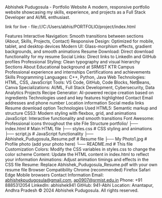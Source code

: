 Abhishek Pudugosula - Portfolio Website
A modern, responsive portfolio website showcasing my skills, experience, and projects as a Full Stack Developer and AI/ML enthusiast.

link for live - file:///C:/Users/abhis/PORTFOLIO/project/index.html

Features
Interactive Navigation: Smooth transitions between sections (About, Skills, Projects, Contact)
Responsive Design: Optimized for mobile, tablet, and desktop devices
Modern UI: Glass-morphism effects, gradient backgrounds, and smooth animations
Resume Download: Direct download functionality for my resume
Social Links: Direct links to LinkedIn and GitHub profiles
Professional Styling: Clean typography and visual hierarchy
Sections
About
Educational background at SRMIST KTR Campus
Professional experience and internships
Certifications and achievements
Skills
Programming Languages: C++, Python, Java
Web Technologies: HTML, CSS, JavaScript
Tools: VS Code, GitHub, Code Blocks, NetBeans, Canva
Specializations: AI/ML, Full Stack Development, Cybersecurity, Data Analytics
Projects
Recipe Generator: AI-powered recipe creation based on ingredients
Technologies used and key features highlighted
Contact
Email addresses and phone number
Location information
Social media links
Resume download option
Technologies Used
HTML5: Semantic markup and structure
CSS3: Modern styling with flexbox, grid, and animations
JavaScript: Interactive functionality and smooth transitions
Font Awesome: Professional icons throughout the site
File Structure
portfolio/
├── index.html              # Main HTML file
├── styles.css              # CSS styling and animations
├── script.js               # JavaScript functionality
├── Abhishek_Pudugosula_Resume.pdf  # Resume file
├── My Photo1.jpg           # Profile photo (add your photo here)
└── README.md               # This file
Customization
Colors: Modify the CSS variables in styles.css to change the color scheme
Content: Update the HTML content in index.html to reflect your information
Animations: Adjust animation timings and effects in the CSS file
Resume: Replace Abhishek_Pudugosula_Resume.pdf with your own resume file
Browser Compatibility
Chrome (recommended)
Firefox
Safari
Edge
Mobile browsers
Contact Information
Email: abhishekpudugosula@gmail.com, ap0907@srmist.edu.in
Phone: +91 8885312054
LinkedIn: abhishek941
GitHub: 941-Abhi
Location: Anantapur, Andhra Pradesh
© 2024 Abhishek Pudugosula. All rights reserved.

